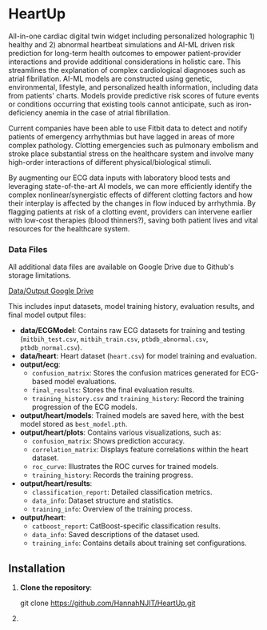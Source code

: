 # HeartUp

All-in-one cardiac digital twin widget including personalized holographic 1) healthy and 2) abnormal heartbeat simulations and AI-ML driven risk prediction for long-term health outcomes to empower patient-provider interactions and provide additional considerations in holistic care. This streamlines the explanation of complex cardiological diagnoses such as atrial fibrillation. AI-ML models are constructed using genetic, environmental, lifestyle, and personalized health information, including data from patients' charts. Models provide predictive risk scores of future events or conditions occurring that existing tools cannot anticipate, such as iron-deficiency anemia in the case of atrial fibrillation. 

Current companies have been able to use Fitbit data to detect and notify patients of emergency arrhythmias but have lagged in areas of more complex pathology. Clotting emergencies such as pulmonary embolism and stroke place substantial stress on the healthcare system and involve many high-order interactions of different physical/biological stimuli.

By augmenting our ECG data inputs with laboratory blood tests and leveraging state-of-the-art AI models, we can more efficiently identify the complex nonlinear/synergistic effects of different clotting factors and how their interplay is affected by the changes in flow induced by arrhythmia. By flagging patients at risk of a clotting event, providers can intervene earlier with low-cost therapies (blood thinners?), saving both patient lives and vital resources for the healthcare system.

### Data Files
All additional data files are available on Google Drive due to Github's storage limitations. 

[Data/Output Google Drive](https://drive.google.com/drive/folders/1FI2YUl5tPj-B_HsUYBclEO3AYK01i9hj?usp=sharing)

This includes input datasets, model training history, evaluation results, and final model output files:
- **data/ECGModel**: Contains raw ECG datasets for training and testing (`mitbih_test.csv`, `mitbih_train.csv`, `ptbdb_abnormal.csv`, `ptbdb_normal.csv`).
- **data/heart**: Heart dataset (`heart.csv`) for model training and evaluation.
- **output/ecg**:
  - `confusion_matrix`: Stores the confusion matrices generated for ECG-based model evaluations.
  - `final_results`: Stores the final evaluation results.
  - `training_history.csv` and `training_history`: Record the training progression of the ECG models.
- **output/heart/models**: Trained models are saved here, with the best model stored as `best_model.pth`.
- **output/heart/plots**: Contains various visualizations, such as:
  - `confusion_matrix`: Shows prediction accuracy.
  - `correlation_matrix`: Displays feature correlations within the heart dataset.
  - `roc_curve`: Illustrates the ROC curves for trained models.
  - `training_history`: Records the training progress.
- **output/heart/results**:
  - `classification_report`: Detailed classification metrics.
  - `data_info`: Dataset structure and statistics.
  - `training_info`: Overview of the training process.
- **output/heart**:
  - `catboost_report`: CatBoost-specific classification results.
  - `data_info`: Saved descriptions of the dataset used.
  - `training_info`: Contains details about training set configurations.

## Installation
1. **Clone the repository**:
   
   git clone https://github.com/HannahNJIT/HeartUp.git

2. 
